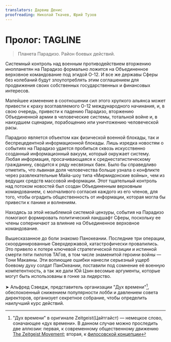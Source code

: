 ```yaml
---
translators: Дарвиш Денис
proofreading: Николай Ткачев, Юрий Тузов
---
```


# Пролог: TAGLINE
> Планета Парадизо. Район боевых действий.

Системный контроль над военным противодействием вторжению инопланетян на Парадизо формально ложится на Объединенное верховное командование под эгидой О-12. И все же державы Сферы без колебаний будут злоупотреблять этим соглашением для продвижения своих собственных государственных и финансовых интересов.

Малейшее изменение в соотношении сил этого хрупкого альянса может привести к краху возглавляемого О-12 международного начинания, и, в свою очередь, привести к падению Парадизо, вторжению Объединенной армии в человеческие системы, тотальной войне и, в наихудшем сценарии, порабощению или уничтожению человеческой расы.

Парадизо является объектом как физической военной блокады, так и беспрецедентной информационной блокады. Лишь изредка новостям о событиях на Парадизо удается пробиться сквозь искусственно созданный информационный вакуум, который окружает систему. Любая информация, просачивающаяся к среднестатистическому гражданину, сводится к ряду несвязных баек. Было бы справедливо отметить, что львиная доля человечества больше узнала о конфликте через развлекательные Майа-шоу типа «Мирмидонские войны», чем из ведущих средств массовой информации. Этот тщательный контроль над потоком новостей был создан Объединенным верховным командованием, с молчаливого согласия каждого из его членов, для того, чтобы оградить общественность от информации, которая могла бы привести к панике и волнениям.

Находясь за этой незыблемой системой цензуры, события на Парадизо помогают формировать политический ландшафт Сферы, поскольку ее члены соперничают за влияние на Объединенное верховное командование.

Вышесказанное до боли знакомо Панокеании. Последние три операции, скоординированные Сверхдержавой, катастрофически провалились. Это привело к потере ключевой стратегической позиции и истинной смерти пяти пилотов ТАГов, в том числе знаменитой героини войны — Тони Макаяны. Эти вопиющие ошибки нанесли серьезный ущерб боевому духу солдат ПанОкеании, поставили под сомнение её военную компетентность, а так же дали Юй Цзин весомые аргументы, которые могут быть использованы в гонке за лидерство.

➤ Альфред Сэведж, представитель организации "Дух времени"[^1], обеспокоенный снижением популярности лобби и давлением совета директоров, организует секретное собрание, чтобы определить наилучший курс действий.

[^1]: "Дух времени" в оригинале Zeitgeist(Цайтгайст) — немецкое слово, означающее «дух времени». В данном случае можно проследить две аллюзии: первая, к современному общественному движению [The Zeitgeist Movement](https://en.wikipedia.org/wiki/The_Zeitgeist_Movement); вторая, к [филосовской концепции](https://en.wikipedia.org/wiki/Zeitgeist)
